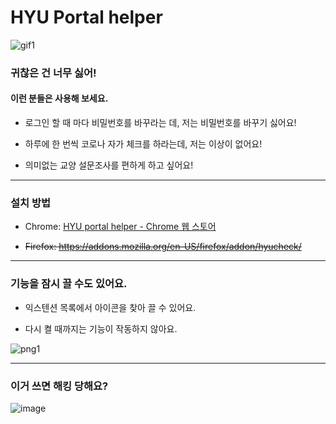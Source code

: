 # HYU Portal helper

![gif1](https://user-images.githubusercontent.com/67845112/149179322-b7041879-9c41-4e12-818f-4e7e02f99e51.gif)

### 귀찮은 건 너무 싫어!

#### 이런 분들은 사용해 보세요.

- 로그인 할 때 마다 비밀번호를 바꾸라는 데, 저는 비밀번호를 바꾸기 싫어요!
  
- 하루에 한 번씩 코로나 자가 체크를 하라는데, 저는 이상이 없어요!
  
- 의미없는 교양 설문조사를 편하게 하고 싶어요!
  

---

### 설치 방법

- Chrome: [HYU portal helper - Chrome 웹 스토어](https://chrome.google.com/webstore/detail/hyu-portal-helper/mpddhicgddciajnmoplafejpbkebgdem)
  
- ~~Firefox: https://addons.mozilla.org/en-US/firefox/addon/hyucheck/~~
  

---

### 기능을 잠시 끌 수도 있어요.

- 익스텐션 목록에서 아이콘을 찾아 끌 수 있어요.
  
- 다시 켤 때까지는 기능이 작동하지 않아요.
  

![png1](https://user-images.githubusercontent.com/67845112/149179750-b925b1d9-e26a-4001-8e9a-8a303ade247c.png)

---

### 이거 쓰면 해킹 당해요?

![image](https://user-images.githubusercontent.com/67845112/149183398-6f5557da-0aae-4619-b94d-3d45b78216ea.png)
